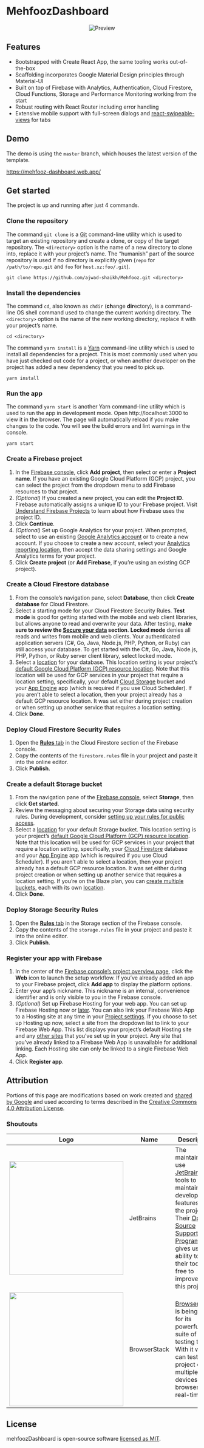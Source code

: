 # MehfoozDashboard

<p align="center">
  <img src="https://user-images.githubusercontent.com/7033377/70048014-96c00d80-15c9-11ea-8039-3c4312f9656c.png" alt="Preview">
</p>

## Features

- Bootstrapped with Create React App, the same tooling works out-of-the-box
- Scaffolding incorporates Google Material Design principles through Material-UI
- Built on top of Firebase with Analytics, Authentication, Cloud Firestore, Cloud Functions, Storage and Performance Monitoring working from the start
- Robust routing with React Router including error handling
- Extensive mobile support with full-screen dialogs and [react-swipeable-views](https://react-swipeable-views.com) for tabs

## Demo

The demo is using the `master` branch, which houses the latest version of the template.

https://mehfooz-dashboard.web.app/

## Get started

The project is up and running after just 4 commands.

### Clone the repository

The command `git clone` is a [Git](https://www.git-scm.com) command-line utility which is used to target an existing repository and create a clone, or copy of the target repository.
The `<directory>` option is the name of a new directory to clone into, replace it with your project’s name.
The “humanish” part of the source repository is used if no directory is explicitly given (`repo` for `/path/to/repo.git` and `foo` for `host.xz:foo/.git`).

```
git clone https://github.com/ajwad-shaikh/Mehfooz.git <directory>
```

### Install the dependencies

The command `cd`, also known as `chdir` (**ch**ange **dir**ectory), is a command-line OS shell command used to change the current working directory.
The `<directory>` option is the name of the new working directory, replace it with your project’s name.

```
cd <directory>
```

The command `yarn install` is a [Yarn](https://yarnpkg.com) command-line utility which is used to install all dependencies for a project.
This is most commonly used when you have just checked out code for a project, or when another developer on the project has added a new dependency that you need to pick up.

```
yarn install
```

### Run the app

The command `yarn start` is another Yarn command-line utility which is used to run the app in development mode.
Open http://localhost:3000 to view it in the browser.
The page will automatically reload if you make changes to the code.
You will see the build errors and lint warnings in the console.

```
yarn start
```

### Create a Firebase project

1. In the [Firebase console](https://console.firebase.google.com), click **Add project**, then select or enter a **Project name**.
   If you have an existing Google Cloud Platform (GCP) project, you can select the project from the dropdown menu to add Firebase resources to that project.
2. _(Optional)_ If you created a new project, you can edit the **Project ID**.
   Firebase automatically assigns a unique ID to your Firebase project.
   Visit [Understand Firebase Projects](https://firebase.google.com/docs/projects/learn-more#project-id) to learn about how Firebase uses the project ID.
3. Click **Continue**.
4. _(Optional)_ Set up Google Analytics for your project.
   When prompted, select to use an existing [Google Analytics account](https://support.google.com/analytics/answer/1009618?ref_topic=3544906&authuser=0) or to create a new account.
   If you choose to create a new account, select your [Analytics reporting location](https://firebase.google.com/docs/projects/locations), then accept the data sharing settings and Google Analytics terms for your project.
5. Click **Create project** (or **Add Firebase**, if you’re using an existing GCP project).

### Create a Cloud Firestore database

1. From the console’s navigation pane, select **Database**, then click **Create database** for Cloud Firestore.
2. Select a starting mode for your Cloud Firestore Security Rules.
   **Test mode** is good for getting started with the mobile and web client libraries, but allows anyone to read and overwrite your data.
   After testing, **make sure to review the [Secure your data](https://firebase.google.com/docs/firestore/quickstart#secure_your_data) section**.
   **Locked mode** denies all reads and writes from mobile and web clients.
   Your authenticated application servers (C#, Go, Java, Node.js, PHP, Python, or Ruby) can still access your database.
   To get started with the C#, Go, Java, Node.js, PHP, Python, or Ruby server client library, select locked mode.
3. Select a [location](https://firebase.google.com/docs/firestore/locations#types) for your database.
   This location setting is your project’s [default Google Cloud Platform (GCP) resource location](https://firebase.google.com/docs/firestore/locations#default-cloud-location).
   Note that this location will be used for GCP services in your project that require a location setting, specifically, your default [Cloud Storage](https://firebase.google.com/docs/storage) bucket and your [App Engine](https://cloud.google.com/appengine/docs) app (which is required if you use Cloud Scheduler).
   If you aren’t able to select a location, then your project already has a default GCP resource location.
   It was set either during project creation or when setting up another service that requires a location setting.
4. Click **Done**.

### Deploy Cloud Firestore Security Rules

1. Open the [**Rules** tab](https://console.firebase.google.com/project/_/database/firestore/rules) in the Cloud Firestore section of the Firebase console.
2. Copy the contents of the `firestore.rules` file in your project and paste it into the online editor.
3. Click **Publish**.

### Create a default Storage bucket

1. From the navigation pane of the [Firebase console](https://console.firebase.google.com), select **Storage**, then click **Get started**.
2. Review the messaging about securing your Storage data using security rules.
   During development, consider [setting up your rules for public access](https://firebase.google.com/docs/storage/web/start#set_up_public_access).
3. Select a [location](https://firebase.google.com/docs/projects/locations#types) for your default Storage bucket.
   This location setting is your project’s [default Google Cloud Platform (GCP) resource location](https://firebase.google.com/docs/firestore/locations#default-cloud-location).
   Note that this location will be used for GCP services in your project that require a location setting, specifically, your [Cloud Firestore](https://firebase.google.com/docs/firestore) database and your [App Engine](https://cloud.google.com/appengine/docs) app (which is required if you use Cloud Scheduler).
   If you aren’t able to select a location, then your project already has a default GCP resource location.
   It was set either during project creation or when setting up another service that requires a location setting.
   If you’re on the Blaze plan, you can [create multiple buckets](https://firebase.google.com/docs/storage/web/start#use_multiple_storage_buckets), each with its own [location](https://cloud.google.com/storage/docs/bucket-locations).
4. Click **Done**.

### Deploy Storage Security Rules

1. Open the [**Rules** tab](https://console.firebase.google.com/project/_/storage/rules) in the Storage section of the Firebase console.
2. Copy the contents of the `storage.rules` file in your project and paste it into the online editor.
3. Click **Publish**.

### Register your app with Firebase

1. In the center of the [Firebase console’s project overview page](https://console.firebase.google.com), click the **Web** icon to launch the setup workflow.
   If you’ve already added an app to your Firebase project, click **Add app** to display the platform options.
2. Enter your app’s nickname.
   This nickname is an internal, convenience identifier and is only visible to you in the Firebase console.
3. _(Optional)_ Set up Firebase Hosting for your web app.
   You can set up Firebase Hosting now or [later](https://firebase.google.com/docs/hosting/quickstart).
   You can also link your Firebase Web App to a Hosting site at any time in your [Project settings](https://console.firebase.google.com/project/_/settings/general).
   If you choose to set up Hosting up now, select a site from the dropdown list to link to your Firebase Web App.
   This list displays your project’s default Hosting site and any [other sites](https://firebase.google.com/docs/hosting/multisites) that you’ve set up in your project.
   Any site that you’ve already linked to a Firebase Web App is unavailable for additional linking.
   Each Hosting site can only be linked to a single Firebase Web App.
4. Click **Register app**.

## Attribution

Portions of this page are modifications based on work created and [shared by Google](https://developers.google.com/readme/policies) and used according to terms described in the [Creative Commons 4.0 Attribution License](https://creativecommons.org/licenses/by/4.0).

### Shoutouts

| Logo                                                                                                                                                                                                                                                                                                                                                                                                                                                                                                                                                       | Name         | Description                                                                                                                                                                                                                                                                                |
| ---------------------------------------------------------------------------------------------------------------------------------------------------------------------------------------------------------------------------------------------------------------------------------------------------------------------------------------------------------------------------------------------------------------------------------------------------------------------------------------------------------------------------------------------------------- | ------------ | ------------------------------------------------------------------------------------------------------------------------------------------------------------------------------------------------------------------------------------------------------------------------------------------ |
| <a href="https://jetbrains.com"><img src="https://user-images.githubusercontent.com/7033377/64803713-a7925180-d58d-11e9-94a4-54bcdd9023e6.png" width="300"></a>                                                                                                                                                                                                                                                                                                                                                                                            | JetBrains    | The maintainers use [JetBrains](https://www.jetbrains.com)’ tools to maintain and develop new features for the project. Their [Open Source Support Program](https://www.jetbrains.com/community/opensource) gives us the ability to use their tools for free to improve upon this project. |
| <a href="https://browserstack.com"><img src="https://p14.zdusercontent.com/attachment/1015988/w1rTv9BV42bGKWAEdOOH0jyWu?token=eyJhbGciOiJkaXIiLCJlbmMiOiJBMTI4Q0JDLUhTMjU2In0..1j02V7lb9BSm4tAQIuOOMw.FFMfm49EsVQDC0GxjH8kTd4HpJjURmpA7sATf2zcuN07PZK6DMhREVEEXqgVEwwXfCHmnkpvgv5sYNXpUyiyAOvoO6eE_UcMnXjPC8a3q6fDLjJHzxLVRx93OBr_AFzAf6Gnt5s93rEnN1Fjvqsn7sRItZbgQQLZ_M_7xnl_QHyhpn3zYSFt35mTwObGggMaJ6mBpZNI-72SJKZtzoEPb1hNaM97MTUFEAbdxQL2n_DFieJFyNDkBNeIDHUmG4TFrmHhwucxv9j3V6UIJikDFS97CrueA-jUnkRS_HY-JDA.ti_ZX5qRJwKWcqUewhZGgA" width="300"></a> | BrowserStack | [BrowserStack](https://browserstack.com) is being used for its powerful suite of testing tools. With it we can test the project on multiple devices and browsers in real-time.                                                                                                             |

## License

mehfoozDashboard is open-source software [licensed as MIT](https://github.com/ajwad-shaikh/Mehfooz/blob/master/LICENSE.md).
